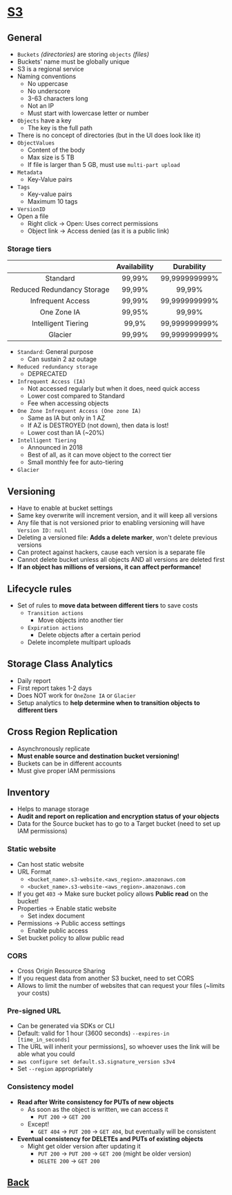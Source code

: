 # [S3](../README.md)

## General

* `Buckets` _(directories)_ are storing `objects` _(files)_
* Buckets' name must be globally unique
* S3 is a regional service
* Naming conventions
	* No uppercase
	* No underscore
	* 3-63 characters long
	* Not an IP
	* Must start with lowercase letter or number
* `Objects` have a key
	* The key is the full path
* There is no concept of directories (but in the UI does look like it)
* `ObjectValues`
	* Content of the body
	* Max size is 5 TB
	* If file is larger than 5 GB, must use `multi-part upload`
* `Metadata`
	* Key-Value pairs
* `Tags`
	* Key-value pairs
	* Maximum 10 tags
* `VersionID`
* Open a file
	* Right click -> Open: Uses correct permissions
	* Object link -> Access denied (as it is a public link)

### Storage tiers

|                            | Availability |   Durability  |
|:--------------------------:|:------------:|:-------------:|
|          Standard          |    99,99%    | 99,999999999% |
| Reduced Redundancy Storage |    99,99%    |     99,99%    |
|      Infrequent Access     |    99,99%    | 99,999999999% |
|         One Zone IA        |    99,95%    |     99,99%    |
|     Intelligent Tiering    |     99,9%    | 99,999999999% |
|           Glacier          |    99,99%    | 99,999999999% |

* `Standard`: General purpose
	* Can sustain 2 az outage
* `Reduced redundancy storage`
	* DEPRECATED
* `Infrequent Access (IA)`
	* Not accessed regularly but when it does, need quick access
	* Lower cost compared to Standard
	* Fee when accessing objects
* `One Zone Infrequent Access (One zone IA)`
	* Same as IA but only in 1 AZ
	* If AZ is DESTROYED (not down), then data is lost!
	* Lower cost than IA (~20%)
* `Intelligent Tiering`
	* Announced in 2018
	* Best of all, as it can move object to the correct tier
	* Small monthly fee for auto-tiering
* `Glacier`

## Versioning

* Have to enable at bucket settings
* Same key overwrite will increment version, and it will keep all versions
* Any file that is not versioned prior to enabling versioning will have `Version ID: null`
* Deleting a versioned file: __Adds a delete marker__, won't delete previous versions 
* Can protect against hackers, cause each version is a separate file
* Cannot delete bucket unless all objects AND all versions are deleted first
* __If an object has millions of versions, it can affect performance!__

## Lifecycle rules

* Set of rules to __move data between different tiers__ to save costs
	* `Transition actions`
		* Move objects into another tier
	* `Expiration actions`
		* Delete objects after a certain period
	* Delete incomplete multipart uploads

## Storage Class Analytics

* Daily report
* First report takes 1-2 days
* Does NOT work for `OneZone IA` or `Glacier`
* Setup analytics to __help determine when to transition objects to different tiers__

## Cross Region Replication

* Asynchronously replicate
* __Must enable source and destination bucket versioning!__
* Buckets can be in different accounts
* Must give proper IAM permissions

## Inventory

* Helps to manage storage
* __Audit and report on replication and encryption status of your objects__
* Data for the Source bucket has to go to a Target bucket (need to set up IAM permissions)

### Static website

* Can host static website
* URL Format
	* `<bucket_name>.s3-website.<aws_region>.amazonaws.com`
	* `<bucket_name>.s3-website-<aws_region>.amazonaws.com`
* If you get `403` -> Make sure bucket policy allows __Public read__ on the bucket!
* Properties -> Enable static website
	* Set index document
* Permissions -> Public access settings
	* Enable public access
* Set bucket policy to allow public read

### CORS

* Cross Origin Resource Sharing
* If you request data from another S3 bucket, need to set CORS
* Allows to limit the number of websites that can request your files (~limits your costs)

### Pre-signed URL

* Can be generated via SDKs or CLI
* Default: valid for 1 hour (3600 seconds) `--expires-in [time_in_seconds]`
* The URL will inherit your permissions], so whoever uses the link will be able what you could
* `aws configure set default.s3.signature_version s3v4`
* Set `--region` appropriately

### Consistency model

* __Read after Write consistency for PUTs of new objects__
	* As soon as the object is written, we can access it
		* `PUT 200` -> `GET 200`
	* Except!
		* `GET 404` -> `PUT 200` -> `GET 404`, but eventually will be consistent
* __Eventual consistency for DELETEs and PUTs of existing objects__
	* Might get older version after updating it
		* `PUT 200` -> `PUT 200` -> `GET 200` (might be older version)
		* `DELETE 200` -> `GET 200`

## [Back](../README.md)